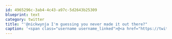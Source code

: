 ```yaml
---
id: 4965296c-3ab4-4c43-a97c-5d2643b25309
blueprint: text
category: twitter
title: "'@nickwynja I'm guessing you never made it out there?"
caption: '<span class="username username_linked">@<a href="https://twitter.com/nickwynja" title="Nick Wynja">nickwynja</a></span> I''m guessing you never made it out there?'
---
```

